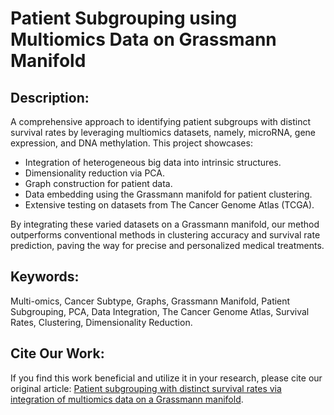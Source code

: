 # Patient Subgrouping using Multiomics Data on Grassmann Manifold

## Description:
A comprehensive approach to identifying patient subgroups with distinct survival rates by leveraging multiomics datasets, namely, microRNA, gene expression, and DNA methylation. This project showcases:

- Integration of heterogeneous big data into intrinsic structures.
- Dimensionality reduction via PCA.
- Graph construction for patient data.
- Data embedding using the Grassmann manifold for patient clustering.
- Extensive testing on datasets from The Cancer Genome Atlas (TCGA).

By integrating these varied datasets on a Grassmann manifold, our method outperforms conventional methods in clustering accuracy and survival rate prediction, paving the way for precise and personalized medical treatments.

## Keywords:
Multi-omics, Cancer Subtype, Graphs,  Grassmann Manifold, Patient Subgrouping, PCA, Data Integration, The Cancer Genome Atlas, Survival Rates, Clustering, Dimensionality Reduction.

## Cite Our Work:
If you find this work beneficial and utilize it in your research, please cite our original article:
[Patient subgrouping with distinct survival rates via integration of multiomics data on a Grassmann manifold](https://bmcmedinformdecismak.biomedcentral.com/articles/10.1186/s12911-022-01938-y).

